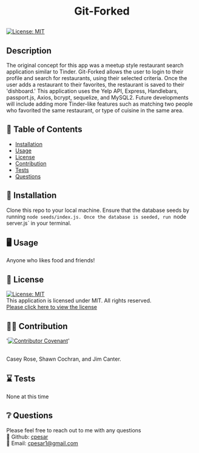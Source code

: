 # <p align="center"> Git-Forked </p>
  
  [![License: MIT](https://img.shields.io/badge/License-MIT-yellow.svg)](https://opensource.org/licenses/MIT) 
  <br />

  ## Description
  The original concept for this app was a meetup style restaurant search application similar to Tinder. Git-Forked allows the user to login to their profile and search for restaurants, using their selected criteria. Once the user adds a restaurant to their favorites, the restaurant is saved to their 'dishboard.' This application uses the Yelp API, Express, Handlebars, passport.js, Axios, bcrypt, sequelize, and MySQL2. Future developments will include adding more Tinder-like features such as matching two people who favorited the same restaurant, or type of cuisine in the same area. 
  <br />
  
  
  

  ## :open_book: Table of Contents
  * [Installation](#installation)
  * [Usage](#usage)
  * [License](#license)
  * [Contribution](#contribution)
  * [Tests](#tests)
  * [Questions](#questions)

  

  ## :wrench: Installation
  <a name="installation">Clone this repo to your local machine. Ensure that the database seeds by running `node seeds/index.js. Once the database is seeded, run `node server.js` in your terminal. </a>
  <br />
  


  ## :desktop_computer: Usage
  <a name="usage">Anyone who likes food and friends!</a>
  <br />
  
  

  ## :scroll: License 
  <a name="license">[![License: MIT](https://img.shields.io/badge/License-MIT-yellow.svg)](https://opensource.org/licenses/MIT)</a>
  <br />This application is licensed under MIT. All rights reserved.<br />[Please click here to view the license](https://opensource.org/licenses/MIT)


  ## :weight_lifting_man: Contribution
  '[![Contributor Covenant](https://img.shields.io/badge/Contributor%20Covenant-2.0-4baaaa.svg)](code_of_conduct.md)'

  <br /><a name="contribution">Casey Rose, Shawn Cochran, and Jim Canter.</a>
  

  ## :hourglass: Tests
  <a name="tests">None at this time</a>
  

  ## :grey_question: Questions
  Please feel free to reach out to me with any questions<br />
  :wave: Github: <a name = "questions">[cpesar](https://github.com/cpesar)</a>
  <br />
  :postbox: Email: <a name = "questions">cpesar1@gmail.com</a>
  

  

